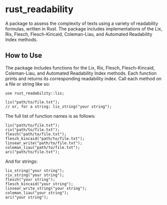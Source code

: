 # rust_readability
A package to assess the complexity of texts using a variety of readability formulas, written in Rust. The package includes implementations of the Lix, Rix, Flesch, Flesch-Kincaid, Coleman-Liau, and Automated Readability Index methods.

## How to Use
The package includes functions for the Lix, Rix, Flesch, Flesch-Kincaid, Coleman-Liau, and Automated Readability Index methods. Each function prints and returns its corresponding readability index. Call each method on a file or string like so:

```
use rust_readability::lix;

lix("path/to/file.txt");
// or, for a string: lix_string("your string");
```

The full list of function names is as follows:
```
lix("path/to/file.txt");
rix("path/to/file.txt");
flesch("path/to/file.txt");
flesch_kincaid("path/to/file.txt");
linsear_write("path/to/file.txt");
coleman_liau("path/to/file.txt");
ari("path/to/file.txt");
```
And for strings:

```
lix_string("your string");
rix_string("your string");
flesch("your string");
flesch_kincaid("your string");
linsear_write_string("your string");
coleman_liau("your string");
ari("your string");
```

